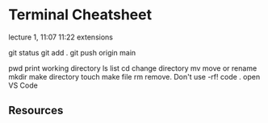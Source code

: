 # Terminal Cheatsheet

lecture 1, 11:07
11:22 extensions

git status
git add .
git push origin main

pwd                     print working directory
ls                      list
cd                      change directory
mv                      move or rename
mkdir                   make directory
touch                   make file
rm                      remove.  Don't use -rf!
code .                  open VS Code

## Resources
